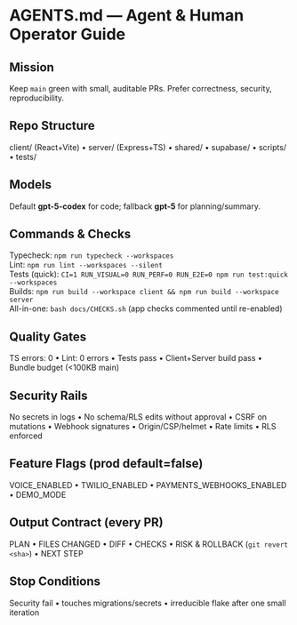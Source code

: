 # AGENTS.md — Agent & Human Operator Guide

## Mission
Keep `main` green with small, auditable PRs. Prefer correctness, security, reproducibility.

## Repo Structure
client/ (React+Vite) • server/ (Express+TS) • shared/ • supabase/ • scripts/ • tests/

## Models
Default **gpt-5-codex** for code; fallback **gpt-5** for planning/summary.

## Commands & Checks
Typecheck: `npm run typecheck --workspaces`  
Lint: `npm run lint --workspaces --silent`  
Tests (quick): `CI=1 RUN_VISUAL=0 RUN_PERF=0 RUN_E2E=0 npm run test:quick --workspaces`  
Builds: `npm run build --workspace client && npm run build --workspace server`  
All-in-one: `bash docs/CHECKS.sh` (app checks commented until re-enabled)

## Quality Gates
TS errors: 0 • Lint: 0 errors • Tests pass • Client+Server build pass • Bundle budget (<100KB main)

## Security Rails
No secrets in logs • No schema/RLS edits without approval • CSRF on mutations • Webhook signatures • Origin/CSP/helmet • Rate limits • RLS enforced

## Feature Flags (prod default=false)
VOICE_ENABLED • TWILIO_ENABLED • PAYMENTS_WEBHOOKS_ENABLED • DEMO_MODE

## Output Contract (every PR)
PLAN • FILES CHANGED • DIFF • CHECKS • RISK & ROLLBACK (`git revert <sha>`) • NEXT STEP

## Stop Conditions
Security fail • touches migrations/secrets • irreducible flake after one small iteration
